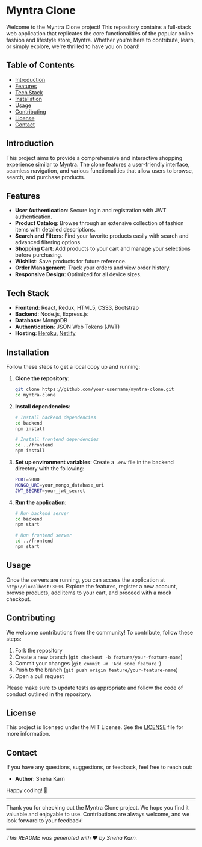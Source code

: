 # Myntra Clone

Welcome to the Myntra Clone project! This repository contains a full-stack web application that replicates the core functionalities of the popular online fashion and lifestyle store, Myntra. Whether you're here to contribute, learn, or simply explore, we're thrilled to have you on board!

## Table of Contents

- [Introduction](#introduction)
- [Features](#features)
- [Tech Stack](#tech-stack)
- [Installation](#installation)
- [Usage](#usage)
- [Contributing](#contributing)
- [License](#license)
- [Contact](#contact)

## Introduction

This project aims to provide a comprehensive and interactive shopping experience similar to Myntra. The clone features a user-friendly interface, seamless navigation, and various functionalities that allow users to browse, search, and purchase products.

## Features

- **User Authentication**: Secure login and registration with JWT authentication.
- **Product Catalog**: Browse through an extensive collection of fashion items with detailed descriptions.
- **Search and Filters**: Find your favorite products easily with search and advanced filtering options.
- **Shopping Cart**: Add products to your cart and manage your selections before purchasing.
- **Wishlist**: Save products for future reference.
- **Order Management**: Track your orders and view order history.
- **Responsive Design**: Optimized for all device sizes.

## Tech Stack

- **Frontend**: React, Redux, HTML5, CSS3, Bootstrap
- **Backend**: Node.js, Express.js
- **Database**: MongoDB
- **Authentication**: JSON Web Tokens (JWT)
- **Hosting**: [Heroku](https://www.heroku.com/), [Netlify](https://www.netlify.com/)

## Installation

Follow these steps to get a local copy up and running:

1. **Clone the repository**:
   ```sh
   git clone https://github.com/your-username/myntra-clone.git
   cd myntra-clone
   ```

2. **Install dependencies**:
   ```sh
   # Install backend dependencies
   cd backend
   npm install

   # Install frontend dependencies
   cd ../frontend
   npm install
   ```

3. **Set up environment variables**:
   Create a `.env` file in the backend directory with the following:
   ```sh
   PORT=5000
   MONGO_URI=your_mongo_database_uri
   JWT_SECRET=your_jwt_secret
   ```

4. **Run the application**:
   ```sh
   # Run backend server
   cd backend
   npm start

   # Run frontend server
   cd ../frontend
   npm start
   ```

## Usage

Once the servers are running, you can access the application at `http://localhost:3000`. Explore the features, register a new account, browse products, add items to your cart, and proceed with a mock checkout.

## Contributing

We welcome contributions from the community! To contribute, follow these steps:

1. Fork the repository
2. Create a new branch (`git checkout -b feature/your-feature-name`)
3. Commit your changes (`git commit -m 'Add some feature'`)
4. Push to the branch (`git push origin feature/your-feature-name`)
5. Open a pull request

Please make sure to update tests as appropriate and follow the code of conduct outlined in the repository.

## License

This project is licensed under the MIT License. See the [LICENSE](LICENSE) file for more information.

## Contact

If you have any questions, suggestions, or feedback, feel free to reach out:

- **Author**: Sneha Karn

Happy coding! 🎉

---

Thank you for checking out the Myntra Clone project. We hope you find it valuable and enjoyable to use. Contributions are always welcome, and we look forward to your feedback!

---

*This README was generated with ❤️ by Sneha Karn.*
